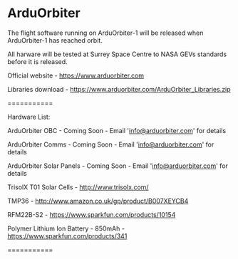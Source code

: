 ArduOrbiter
===========

The flight software running on ArduOrbiter-1 will be released when ArduOrbiter-1 has reached orbit.

All harware will be tested at Surrey Space Centre to NASA GEVs standards before it is released.

Official website - https://www.arduorbiter.com

Libraries download - https://www.arduorbiter.com/ArduOrbiter_Libraries.zip

===========

Hardware List:

ArduOrbiter OBC - Coming Soon - Email 'info@arduorbiter.com' for details

ArduOrbiter Comms - Coming Soon - Email 'info@arduorbiter.com' for details

ArduOrbiter Solar Panels - Coming Soon - Email 'info@arduorbiter.com' for details

TrisolX T01 Solar Cells - http://www.trisolx.com/

TMP36 - http://www.amazon.co.uk/gp/product/B007XEYCB4

RFM22B-S2 - https://www.sparkfun.com/products/10154

Polymer Lithium Ion Battery - 850mAh - https://www.sparkfun.com/products/341

===========
